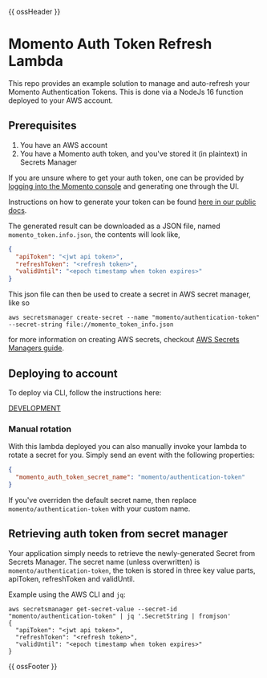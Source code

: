 {{ ossHeader }}

# Momento Auth Token Refresh Lambda

This repo provides an example solution to manage and auto-refresh your Momento Authentication Tokens. This is done via a NodeJs 16 function deployed to your AWS account.

## Prerequisites

1. You have an AWS account
2. You have a Momento auth token, and you've stored it (in plaintext) in Secrets Manager

If you are unsure where to get your auth token, one can be provided by [logging into the Momento console](https://console.gomomento.com/tokens) and generating one through the UI.

Instructions on how to generate your token can be found [here in our public docs](https://docs.momentohq.com/getting-started#step-2-create-an-authentication-token-in-the-momento-console).

The generated result can be downloaded as a JSON file, named `momento_token.info.json`, the contents will look like,

```json
{
  "apiToken": "<jwt api token>",
  "refreshToken": "<refresh token>",
  "validUntil": "<epoch timestamp when token expires>"
}
```

This json file can then be used to create a secret in AWS secret manager, like so

```shell
aws secretsmanager create-secret --name "momento/authentication-token" --secret-string file://momento_token_info.json
```

for more information on creating AWS secrets, checkout [AWS Secrets Managers guide](https://docs.aws.amazon.com/secretsmanager/latest/userguide/create_secret.html).

## Deploying to account

To deploy via CLI, follow the instructions here:

[DEVELOPMENT](./DEVELOPMENT.md)

### Manual rotation

With this lambda deployed you can also manually invoke your lambda to rotate a secret for you. Simply send an event with the following properties:

```json
{
  "momento_auth_token_secret_name": "momento/authentication-token"
}
```

If you've overriden the default secret name, then replace `momento/authentication-token` with your custom name.

## Retrieving auth token from secret manager

Your application simply needs to retrieve the newly-generated Secret from Secrets Manager. The secret name (unless overwritten) is `momento/authentication-token`, the token is stored in three key value parts, apiToken, refreshToken and validUntil.

Example using the AWS CLI and `jq`:

```shell
aws secretsmanager get-secret-value --secret-id "momento/authentication-token" | jq '.SecretString | fromjson'
{
  "apiToken": "<jwt api token>",
  "refreshToken": "<refresh token>",
  "validUntil": "<epoch timestamp when token expires>"
}
```

{{ ossFooter }}
